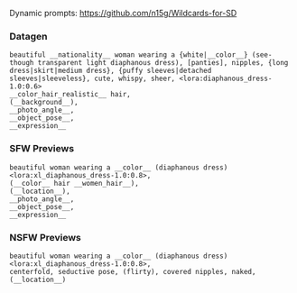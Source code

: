 Dynamic prompts: https://github.com/n15g/Wildcards-for-SD

### Datagen
```
beautiful __nationality__ woman wearing a {white|__color__} (see-though transparent light diaphanous dress), [panties], nipples, {long dress|skirt|medium dress}, {puffy sleeves|detached sleeves|sleeveless}, cute, whispy, sheer, <lora:diaphanous_dress-1.0:0.6>
__color_hair_realistic__ hair,
(__background__),
__photo_angle__,
__object_pose__,
__expression__
```

### SFW Previews

```
beautiful woman wearing a __color__ (diaphanous dress) <lora:xl_diaphanous_dress-1.0:0.8>,
(__color__ hair __women_hair__),
(__location__),
__photo_angle__,
__object_pose__,
__expression__
```

### NSFW Previews

```
beautiful woman wearing a __color__ (diaphanous dress) <lora:xl_diaphanous_dress-1.0:0.8>,
centerfold, seductive pose, (flirty), covered nipples, naked,
(__location__)
```